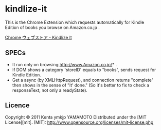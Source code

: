 kindlize-it
===========

This is the Chrome Extension which requests automatically for Kindle Edition of books you browse on Amazon.co.jp .

<a href="https://chrome.google.com/webstore/detail/gedmpjkmjfpgdafhpcclhhekpeomnkdg/publish-accepted?hl=ja&gl=JP">Chrome ウェブストア - Kindlize It</a>

SPECs
------
* It run only on browsing http://www.Amazon.co.jp/* .
* If DOM shows a category 'storeID' equals to "books", sends request for Kindle Edition.
* Get a async (by XMLHttpRequest), and connection returns "complete" then shows in the sense of "It' done." (So it's better to fix to check a responseText, not only a readyState).

Licence
-----
Copyright &copy; 2011 Kenta ymkjp YAMAMOTO
Distributed under the [MIT License][mit].
[MIT]: http://www.opensource.org/licenses/mit-license.php
